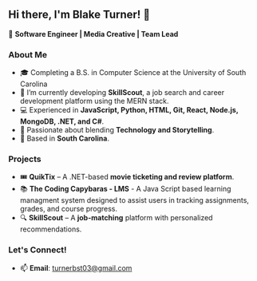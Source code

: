 ## Hi there, I'm Blake Turner! 👋  

🚀 **Software Engineer | Media Creative | Team Lead**  

### About Me  
- 🎓 Completing a B.S. in Computer Science at the University of South Carolina
- 🔭 I’m currently developing **SkillScout**, a job search and career development platform using the MERN stack.  
- 💻 Experienced in **JavaScript, Python, HTML, Git, React, Node.js, MongoDB, .NET, and C#**.  
- 🎥 Passionate about blending **Technology and Storytelling**.
- 📍 Based in **South Carolina**.  

### Projects  
- 🎟 **QuikTix** – A .NET-based **movie ticketing and review platform**.  
- 📚 **The Coding Capybaras - LMS** - A Java Script based learning managment system designed to assist users in tracking assignments, grades, and course progress.
- 🔍 **SkillScout** – A **job-matching** platform with personalized recommendations.  

### Let's Connect!  
- 📫 **Email**: [turnerbst03@gmail.com](mailto:YourEmail@example.com)  

<!--
**blakesullivan03/blakesullivan03** is a ✨ _special_ ✨ repository because its `README.md` (this file) appears on your GitHub profile.

Here are some ideas to get you started:

- 🔭 I’m currently working on ...
- 🌱 I’m currently learning ...
- 👯 I’m looking to collaborate on ...
- 🤔 I’m looking for help with ...
- 💬 Ask me about ...
- 📫 How to reach me: ...
- 😄 Pronouns: ...
- ⚡ Fun fact: ...
-->
